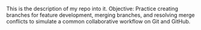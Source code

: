 This is the description of my repo into it.
Objective: Practice creating branches for feature development, merging branches, and resolving merge conflicts to simulate a common collaborative workflow on Git and GitHub.
